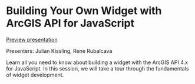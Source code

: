 # Building Your Own Widget with ArcGIS API for JavaScript

[Preview presentation](https://odoe.github.io/presentations/2018-EU-DevSummit/custom-widgets)

Presenters: Julian Kissling, Rene Rubalcava

Learn all you need to know about building a widget with the ArcGIS API 4.x for JavaScript. In this session, we will take a tour through the fundamentals of widget development.
